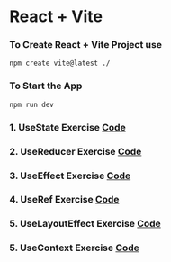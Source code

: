 # React + Vite

### To Create React + Vite Project use 
```
npm create vite@latest ./
```
### To Start the App
```
npm run dev
```

### 1. UseState Exercise [Code](./src/component/State.jsx)
### 2. UseReducer Exercise [Code](./src/component/Reduser.jsx)
### 3. UseEffect Exercise [Code](./src/component/Effect.jsx)
### 4. UseRef Exercise [Code](./src/component/Ref.jsx)
### 5. UseLayoutEffect Exercise [Code](./src/component/LayoutEffect.jsx)
### 5. UseContext Exercise [Code](./src/component/useContext/Context.jsx)

